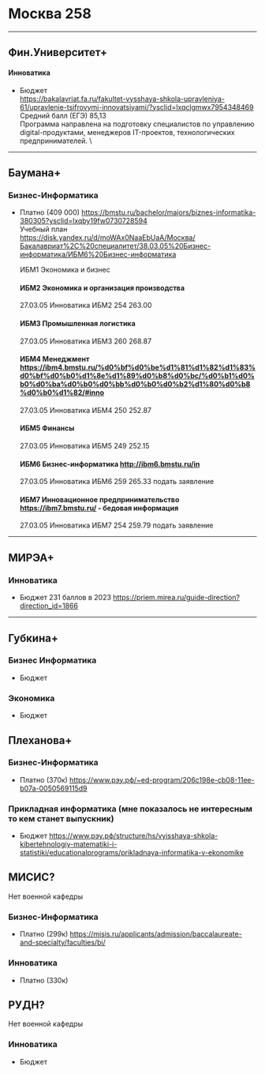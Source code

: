 # Москва 258

-------------------------------------------------------------------------------------------
## Фин.Университет+

#### Инноватика

- Бюджет\
  <https://bakalavriat.fa.ru/fakultet-vysshaya-shkola-upravleniya-61/upravlenie-tsifrovymi-innovatsiyami/?ysclid=lxqclgmwx7954348469>\
Средний балл (ЕГЭ) 85,13\
Программа направлена на подготовку специалистов по управлению digital-продуктами, менеджеров IT-проектов, технологических предпринимателей. \

-------------------------------------------------------------------------------------------
## Баумана+

### Бизнес-Информатика 

- Платно (409 000)
  <https://bmstu.ru/bachelor/majors/biznes-informatika-380305?ysclid=lxqby19fw0730728594>\
  Учебный план\
  <https://disk.yandex.ru/d/moWAx0NaaEbUaA/Москва/Бакалавриат%2C%20специалитет/38.03.05%20Бизнес-информатика/ИБМ6%20Бизнес-информатика>

  ИБМ1 Экономика и бизнес
  #### ИБМ2 Экономика и организация производства
    27.03.05 Инноватика	ИБМ2	254	263.00	
  #### ИБМ3 Промышленная логистика
    27.03.05 Инноватика	ИБМ3	260	268.87	
  #### ИБМ4 Менеджмент <https://ibm4.bmstu.ru/%d0%bf%d0%be%d1%81%d1%82%d1%83%d0%bf%d0%b0%d1%8e%d1%89%d0%b8%d0%bc/%d0%b1%d0%b0%d0%ba%d0%b0%d0%bb%d0%b0%d0%b2%d1%80%d0%b8%d0%b0%d1%82/#inno>
    27.03.05 Инноватика	ИБМ4	250	252.87
  #### ИБМ5 Финансы
    27.03.05 Инноватика	ИБМ5	249	252.15	
  #### ИБМ6 Бизнес-информатика <http://ibm6.bmstu.ru/in>
    27.03.05 Инноватика	ИБМ6	259	265.33 подать заявление
  #### ИБМ7 Инновационное предпринимательство <https://ibm7.bmstu.ru/> - бедовая информация 
    27.03.05 Инноватика	ИБМ7	254	259.79	подать заявление

  
-------------------------------------------------------------------------------------------
## МИРЭА+

### Инноватика

- Бюджет 231 баллов в 2023
  <https://priem.mirea.ru/guide-direction?direction_id=1866>

-------------------------------------------------------------------------------------------
## Губкина+

### Бизнес Информатика

- Бюджет

### Экономика

- Бюджет


## Плеханова+

### Бизнес-Информатика 

- Платно (370к)
  <https://www.рэу.рф/~ed-program/206c198e-cb08-11ee-b07a-0050569115d9>

### Прикладная информатика (мне показалось не интересным то кем станет выпускник)

- Бюджет
  <https://www.рэу.рф/structure/hs/vyisshaya-shkola-kibertehnologiy-matematiki-i-statistiki/educationalprograms/prikladnaya-informatika-v-ekonomike>

## МИСИС?
Нет военной кафедры

### Бизнес-Информатика 

- Платно (299к)
<https://misis.ru/applicants/admission/baccalaureate-and-specialty/faculties/bi/>

### Инноватика 

- Платно (330к)

## РУДН?
Нет военной кафедры

### Инноватика
- Бюджет


